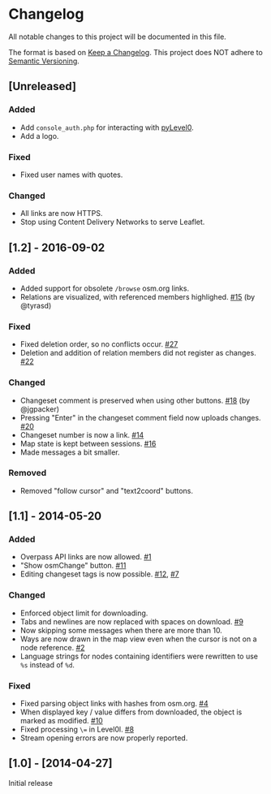 # Changelog
All notable changes to this project will be documented in this file.

The format is based on [Keep a Changelog](http://keepachangelog.com/en/1.0.0/).
This project does NOT adhere to [Semantic Versioning](http://semver.org/spec/v2.0.0.html).

## [Unreleased]

### Added
- Add `console_auth.php` for interacting with [pyLevel0](https://github.com/Zverik/pyLevel0).
- Add a logo.

### Fixed
- Fixed user names with quotes.

### Changed
- All links are now HTTPS.
- Stop using Content Delivery Networks to serve Leaflet.

## [1.2] - 2016-09-02
### Added
- Added support for obsolete `/browse` osm.org links.
- Relations are visualized, with referenced members highlighed. [#15](https://github.com/Zverik/Level0/issues/15)  (by @tyrasd)

### Fixed
- Fixed deletion order, so no conflicts occur. [#27](https://github.com/Zverik/Level0/issues/27)
- Deletion and addition of relation members did not register as changes. [#22](https://github.com/Zverik/Level0/issues/22)

### Changed
- Changeset comment is preserved when using other buttons. [#18](https://github.com/Zverik/Level0/pull/18) (by @jgpacker)
- Pressing "Enter" in the changeset comment field now uploads changes. [#20](https://github.com/Zverik/Level0/issues/20)
- Changeset number is now a link. [#14](https://github.com/Zverik/Level0/issues/14)
- Map state is kept between sessions. [#16](https://github.com/Zverik/Level0/issues/16)
- Made messages a bit smaller.

### Removed
- Removed "follow cursor" and "text2coord" buttons.

## [1.1] - 2014-05-20
### Added
- Overpass API links are now allowed. [#1](https://github.com/Zverik/Level0/issues/1)
- "Show osmChange" button. [#11](https://github.com/Zverik/Level0/issues/11)
- Editing changeset tags is now possible. [#12](https://github.com/Zverik/Level0/issues/12), [#7](https://github.com/Zverik/Level0/issues/7)

### Changed
- Enforced object limit for downloading.
- Tabs and newlines are now replaced with spaces on download. [#9](https://github.com/Zverik/Level0/issues/9)
- Now skipping some messages when there are more than 10.
- Ways are now drawn in the map view even when the cursor is not on a node reference. [#2](https://github.com/Zverik/Level0/issues/2)
- Language strings for nodes containing identifiers were rewritten to use `%s` instead of `%d`.

### Fixed
- Fixed parsing object links with hashes from osm.org. [#4](https://github.com/Zverik/Level0/issues/4)
- When displayed key / value differs from downloaded, the object is marked as modified. [#10](https://github.com/Zverik/Level0/issues/10)
- Fixed processing `\=` in Level0l. [#8](https://github.com/Zverik/Level0/issues/8)
- Stream opening errors are now properly reported.

## [1.0] - [2014-04-27]

Initial release
